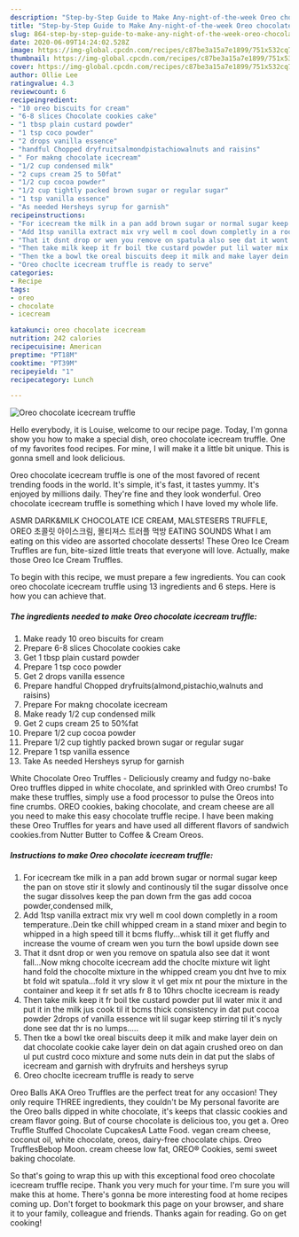 ```yaml
---
description: "Step-by-Step Guide to Make Any-night-of-the-week Oreo chocolate icecream truffle"
title: "Step-by-Step Guide to Make Any-night-of-the-week Oreo chocolate icecream truffle"
slug: 864-step-by-step-guide-to-make-any-night-of-the-week-oreo-chocolate-icecream-truffle
date: 2020-06-09T14:24:02.528Z
image: https://img-global.cpcdn.com/recipes/c87be3a15a7e1899/751x532cq70/oreo-chocolate-icecream-truffle-recipe-main-photo.jpg
thumbnail: https://img-global.cpcdn.com/recipes/c87be3a15a7e1899/751x532cq70/oreo-chocolate-icecream-truffle-recipe-main-photo.jpg
cover: https://img-global.cpcdn.com/recipes/c87be3a15a7e1899/751x532cq70/oreo-chocolate-icecream-truffle-recipe-main-photo.jpg
author: Ollie Lee
ratingvalue: 4.3
reviewcount: 6
recipeingredient:
- "10 oreo biscuits for cream"
- "6-8 slices Chocolate cookies cake"
- "1 tbsp plain custard powder"
- "1 tsp coco powder"
- "2 drops vanilla essence"
- "handful Chopped dryfruitsalmondpistachiowalnuts and raisins"
- " For makng chocolate icecream"
- "1/2 cup condensed milk"
- "2 cups cream 25 to 50fat"
- "1/2 cup cocoa powder"
- "1/2 cup tightly packed brown sugar or regular sugar"
- "1 tsp vanilla essence"
- "As needed Hersheys syrup for garnish"
recipeinstructions:
- "For icecream tke milk in a pan add brown sugar or normal sugar keep the pan on stove stir it slowly and continously til the sugar dissolve once the sugar dissolves keep the pan down frm the gas add cocoa powder,condensed milk,"
- "Add 1tsp vanilla extract mix vry well m cool down completly in a room temperature..Dein tke chill whipped cream in a stand mixer and begin to whipped in a high speed till it bcms fluffy...whisk till it get fluffy and increase the voume of cream wen you turn the bowl upside down see"
- "That it dsnt drop or wen you remove on spatula also see dat it wont fall...Now mkng chocolte icecream add the choclte mixture wit light hand fold the chocolte mixture in the whipped cream you dnt hve to mix bt fold wit spatula...fold it vry slow it vl get mix nt pour the mixture in the container and keep it fr set atls fr 8 to 10hrs choclte icecream is ready"
- "Then take milk keep it fr boil tke custard powder put lil water mix it and put it in the milk jus cook til it bcms thick consistency in dat put cocoa powder 2drops of vanilla essence wit lil sugar keep stirring til it&#39;s nycly done see dat thr is no lumps....."
- "Then tke a bowl tke oreal biscuits deep it milk and make layer dein on dat chocolate cookie cake layer dein on dat again crushed oreo on dan ul put custrd coco mixture and some nuts dein in dat put the slabs of icecream and garnish with dryfruits and hersheys syrup"
- "Oreo choclte icecream truffle is ready to serve"
categories:
- Recipe
tags:
- oreo
- chocolate
- icecream

katakunci: oreo chocolate icecream 
nutrition: 242 calories
recipecuisine: American
preptime: "PT18M"
cooktime: "PT39M"
recipeyield: "1"
recipecategory: Lunch

---
```



![Oreo chocolate icecream truffle](https://img-global.cpcdn.com/recipes/c87be3a15a7e1899/751x532cq70/oreo-chocolate-icecream-truffle-recipe-main-photo.jpg)

Hello everybody, it is Louise, welcome to our recipe page. Today, I'm gonna show you how to make a special dish, oreo chocolate icecream truffle. One of my favorites food recipes. For mine, I will make it a little bit unique. This is gonna smell and look delicious.

Oreo chocolate icecream truffle is one of the most favored of recent trending foods in the world. It's simple, it's fast, it tastes yummy. It's enjoyed by millions daily. They're fine and they look wonderful. Oreo chocolate icecream truffle is something which I have loved my whole life.

ASMR DARK&amp;MILK CHOCOLATE ICE CREAM, MALSTESERS TRUFFLE, OREO 초콜릿 아이스크림, 몰티져스 트러플 먹방 EATING SOUNDS What I am eating on this video are assorted chocolate desserts! These Oreo Ice Cream Truffles are fun, bite-sized little treats that everyone will love. Actually, make those Oreo Ice Cream Truffles.


To begin with this recipe, we must prepare a few ingredients. You can cook oreo chocolate icecream truffle using 13 ingredients and 6 steps. Here is how you can achieve that.

<!--inarticleads1-->

##### The ingredients needed to make Oreo chocolate icecream truffle:

1. Make ready 10 oreo biscuits for cream
1. Prepare 6-8 slices Chocolate cookies cake
1. Get 1 tbsp plain custard powder
1. Prepare 1 tsp coco powder
1. Get 2 drops vanilla essence
1. Prepare handful Chopped dryfruits(almond,pistachio,walnuts and raisins)
1. Prepare  For makng chocolate icecream
1. Make ready 1/2 cup condensed milk
1. Get 2 cups cream 25 to 50%fat
1. Prepare 1/2 cup cocoa powder
1. Prepare 1/2 cup tightly packed brown sugar or regular sugar
1. Prepare 1 tsp vanilla essence
1. Take As needed Hersheys syrup for garnish


White Chocolate Oreo Truffles - Deliciously creamy and fudgy no-bake Oreo truffles dipped in white chocolate, and sprinkled with Oreo crumbs! To make these truffles, simply use a food processor to pulse the Oreos into fine crumbs. OREO cookies, baking chocolate, and cream cheese are all you need to make this easy chocolate truffle recipe. I have been making these Oreo Truffles for years and have used all different flavors of sandwich cookies.from Nutter Butter to Coffee &amp; Cream Oreos. 

<!--inarticleads2-->

##### Instructions to make Oreo chocolate icecream truffle:

1. For icecream tke milk in a pan add brown sugar or normal sugar keep the pan on stove stir it slowly and continously til the sugar dissolve once the sugar dissolves keep the pan down frm the gas add cocoa powder,condensed milk,
1. Add 1tsp vanilla extract mix vry well m cool down completly in a room temperature..Dein tke chill whipped cream in a stand mixer and begin to whipped in a high speed till it bcms fluffy...whisk till it get fluffy and increase the voume of cream wen you turn the bowl upside down see
1. That it dsnt drop or wen you remove on spatula also see dat it wont fall...Now mkng chocolte icecream add the choclte mixture wit light hand fold the chocolte mixture in the whipped cream you dnt hve to mix bt fold wit spatula...fold it vry slow it vl get mix nt pour the mixture in the container and keep it fr set atls fr 8 to 10hrs choclte icecream is ready
1. Then take milk keep it fr boil tke custard powder put lil water mix it and put it in the milk jus cook til it bcms thick consistency in dat put cocoa powder 2drops of vanilla essence wit lil sugar keep stirring til it&#39;s nycly done see dat thr is no lumps.....
1. Then tke a bowl tke oreal biscuits deep it milk and make layer dein on dat chocolate cookie cake layer dein on dat again crushed oreo on dan ul put custrd coco mixture and some nuts dein in dat put the slabs of icecream and garnish with dryfruits and hersheys syrup
1. Oreo choclte icecream truffle is ready to serve


Oreo Balls AKA Oreo Truffles are the perfect treat for any occasion! They only require THREE ingredients, they couldn&#39;t be My personal favorite are the Oreo balls dipped in white chocolate, it&#39;s keeps that classic cookies and cream flavor going. But of course chocolate is delicious too, you get a. Oreo Truffle Stuffed Chocolate CupcakesA Latte Food. vegan cream cheese, coconut oil, white chocolate, oreos, dairy-free chocolate chips. Oreo TrufflesBebop Moon. cream cheese low fat, OREO® Cookies, semi sweet baking chocolate. 

So that's going to wrap this up with this exceptional food oreo chocolate icecream truffle recipe. Thank you very much for your time. I'm sure you will make this at home. There's gonna be more interesting food at home recipes coming up. Don't forget to bookmark this page on your browser, and share it to your family, colleague and friends. Thanks again for reading. Go on get cooking!
